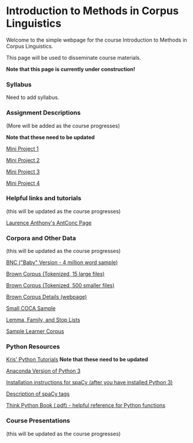 # Introduction to Methods in Corpus Linguistics

Welcome to the simple webpage for the course Introduction to Methods in Corpus Linguistics.

This page will be used to disseminate course materials.

**Note that this page is currently under construction!**

### Syllabus
Need to add syllabus.

### Assignment Descriptions
(More will be added as the course progresses)

**Note that these need to be updated**

[Mini Project 1](https://github.com/kristopherkyle/Corpus-Methods-Intro-Y2021/blob/main/Assignments/Mini%20Project%201_20210707.pdf)

[Mini Project 2](https://github.com/kristopherkyle/Corpus-Methods-Intro/blob/master/Course-Materials/Mini%20Project%202.docx?raw=true)

[Mini Project 3](https://github.com/kristopherkyle/Corpus-Methods-Intro/blob/master/Course-Materials/Mini%20Project%203.docx?raw=true)

[Mini Project 4](https://github.com/kristopherkyle/Corpus-Methods-Intro/blob/master/Course-Materials/Mini%20Project%204.docx?raw=true)

### Helpful links and tutorials
(this will be updated as the course progresses)

[Laurence Anthony's AntConc Page](https://www.laurenceanthony.net/software/antconc/)

### Corpora and Other Data
(this will be updated as the course progresses)

<a href="http://ota.ox.ac.uk/desc/2553" target="_blank">BNC ("Baby" Version - 4 million word sample)</a>

[Brown Corpus (Tokenized, 15 large files)](https://github.com/kristopherkyle/Corpus-Methods-Intro/blob/master/Course-Materials/Brown_tokenized.zip?raw=true)

[Brown Corpus (Tokenized, 500 smaller files)](https://github.com/kristopherkyle/Corpus-Methods-Intro/blob/master/Course-Materials/brown_single.zip?raw=true)

<a href="https://www1.essex.ac.uk/linguistics/external/clmt/w3c/corpus_ling/content/corpora/list/private/brown/brown.html" target="_blank">Brown Corpus Details (webpage)</a>

[Small COCA Sample](https://github.com/kristopherkyle/Corpus-Methods-Intro/blob/master/Course-Materials/COCA_sample_text.zip?raw=true)

[Lemma, Family, and Stop Lists](https://github.com/kristopherkyle/Corpus-Methods-Intro/blob/master/Course-Materials/ant_conc_lists.zip?raw=true)

[Sample Learner Corpus](https://github.com/kristopherkyle/Corpus-Methods-Intro/blob/master/Course-Materials/small_sample.zip?raw=true)

### Python Resources

[Kris' Python Tutorials]() **Note that these need to be updated**

<a href="https://www.anaconda.com/distribution/#download-section" target="_blank">Anaconda Version of Python 3</a>

<a href="https://spacy.io/usage" target="_blank">Installation instructions for spaCy (after you have installed Python 3)</a>

[Description of spaCy tags](https://github.com/kristopherkyle/Corpus-Methods-Intro/blob/master/Course-Materials/spaCy_tags.xlsx?raw=true)

[Think Python Book (.pdf) - helpful reference for Python functions](https://github.com/kristopherkyle/Corpus-Methods-Intro/blob/master/Course-Materials/thinkpython.pdf?raw=true)

### Course Presentations
(this will be updated as the course progresses)
